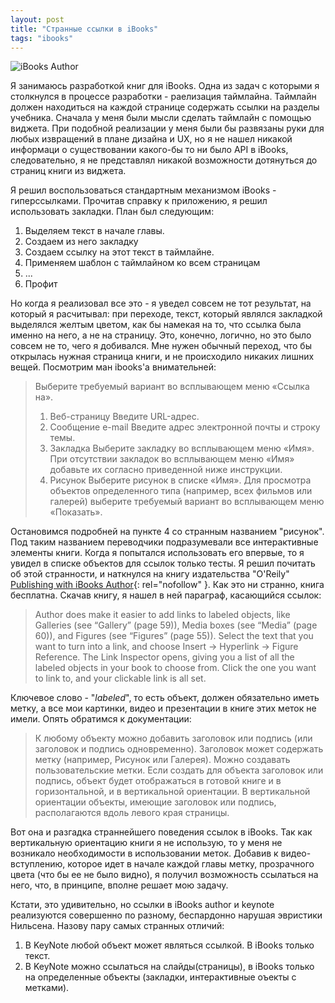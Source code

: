 ```yaml
---
layout: post
title: "Странные ссылки в iBooks"
tags: "ibooks"
---
```


<img class="img-center" src="http://31808.selcdn.ru/it-prm/pics/hero_ibooks_author.png" alt="iBooks Author"> 
 
Я занимаюсь разработкой книг для iBooks. Одна из задач с которыми я столкнулся в процессе разработки - раелизация таймлайна. Таймлайн должен находиться на каждой странице содержать ссылки на разделы учебника. Сначала у меня были мысли сделать таймлайн с помощью виджета. При подобной реализации у меня были бы развязаны руки для любых извращений в плане дизайна и UX, но я не нашел никакой информаци о существовании какого-бы то ни было API в iBooks, следовательно, я не представлял никакой возможности дотянуться до страниц книги из виджета.   

Я решил воспользоваться стандартным механизмом iBooks - гиперссылками. Прочитав справку к приложению, я решил использовать закладки. План был следующим:

1.	Выделяем текст в начале главы. 
2.	Создаем из него закладку
3.	Создаем ссылку на этот текст в таймлайне. 
4.	Применяем шаблон с таймлайном ко всем страницам
5. ...
6.	Профит
	
Но когда я реализовал все это - я уведел совсем не тот результат, на который я
расчитывал: при переходе, текст, который являлся закладкой выделялся желтым
цветом, как бы намекая на то, что ссылка была именно на него, а не на страницу.
Это, конечно, логично, но это было совсем не то, чего я добивался. Мне нужен
обычный переход, что бы открылась нужная страница книги, и не происходило
никаких лишних вещей. Посмотрим ман ibooks'а внимательней:

>Выберите требуемый вариант во всплывающем меню «Ссылка на».
> 1. Веб-страницу Введите URL-адрес.  
> 2. Сообщение e-mail Введите адрес электронной почты и строку темы.  
> 3. Закладка Выберите закладку во всплывающем меню «Имя».  При отсутствии закладок во всплывающем меню «Имя» добавьте их согласно приведенной ниже инструкции.  
> 4. Рисунок Выберите рисунок в списке «Имя». Для просмотра объектов определенного типа (например, всех фильмов или галерей) выберите требуемый вариант во всплывающем меню «Показать».  

Остановимся подробней на пункте 4 со странным названием "рисунок". Под таким
названием переводчики подразумевали все интерактивные элементы книги. Когда я
попытался использовать его впервые, то я увидел в списке объектов для ссылок
только тесты. Я решил почитать об этой странности, и наткнулся на книгу
издательства "O'Reily" [Publishing with iBooks Author](http://shop.oreilly.com/product/0636920025597.do){: rel="nofollow" }. 
Как это ни странно, книга бесплатна. Скачав книгу, я нашел в ней параграф,
касающийся ссылок:

> Author does make it easier to add links to labeled objects, like Galleries (see “Gallery” (page 59)), Media boxes
> (see “Media” (page 60)), and Figures (see “Figures” (page 55)). Select the text that you want to turn into a link, and 
> choose Insert → Hyperlink → Figure Reference. The Link Inspector opens, giving you a list of all the labeled objects 
> in your book to choose from. Click the one you want to link to, and your clickable link is all set.

Ключевое слово - "*labeled*", то есть объект, должен обязательно иметь метку,
а все мои картинки, видео и презентации в книге этих меток не имели. Опять
обратимся к документации:

> К любому объекту можно добавить заголовок или подпись (или заголовок и
подпись одновременно). Заголовок может содержать метку (например, Рисунок или
Галерея). Можно создавать пользовательские метки. Если создать для объекта
заголовок или подпись, объект будет отображаться в готовой книге и
в горизонтальной,  и в вертикальной ориентации. В вертикальной ориентации
объекты, имеющие заголовок или подпись, располагаются  вдоль левого края
страницы.

Вот она и разгадка страннейшего поведения ссылок в iBooks. Так как
вертикальную ориентацию книги я не использую, то у меня не возникало
необходимости в использовании меток. Добавив к видео-вступлению, которое
идет в начале каждой главы метку, прозрачного цвета (что бы ее не было видно),
я получил возможность ссылаться на него, что, в принципе, вполне решает мою
задачу. 

Кстати, это удивительно, но ссылки в iBooks author и keynote реализуются
совершенно по разному, беспардонно нарушая эвристики Нильсена. Назову пару
самых странных отличий:

1. В KeyNote любой объект может являться ссылкой. В iBooks только текст.
2. В KeyNote можно ссылаться на слайды(страницы), в iBooks только на определенные объекты (закладки, интерактивные оъекты с метками).